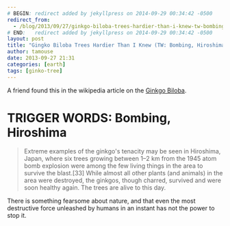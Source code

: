 ```yaml
---
# BEGIN: redirect added by jekyllpress on 2014-09-29 00:34:42 -0500
redirect_from:
  - /blog/2013/09/27/ginkgo-biloba-trees-hardier-than-i-knew-tw-bombing-hiroshima/
# END:   redirect added by jekyllpress on 2014-09-29 00:34:42 -0500
layout: post
title: "Gingko Biloba Trees Hardier Than I Knew (TW: Bombing, Hiroshima)"
author: tamouse
date: 2013-09-27 21:31
categories: [earth]
tags: [ginko-tree]
---
```

A friend found this in the wikipedia article on the [Ginkgo Biloba](https://en.wikipedia.org/wiki/Ginkgo_biloba#Hiroshima).

# TRIGGER WORDS: Bombing, Hiroshima

> Extreme examples of the ginkgo's tenacity may be seen in Hiroshima,
  Japan, where six trees growing between 1–2 km from the 1945 atom
  bomb explosion were among the few living things in the area to
  survive the blast.[33] While almost all other plants (and animals)
  in the area were destroyed, the ginkgos, though charred, survived
  and were soon healthy again. The trees are alive to this day.

There is something fearsome about nature, and that even the most
destructive force unleashed by humans in an instant has not the power
to stop it.


